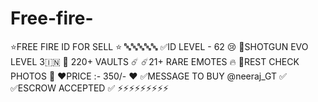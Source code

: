 # Free-fire-
⭐FREE FIRE ID FOR SELL ⭐                  🔤🔤🔤🔤🔤  ✅ID LEVEL - 62 😢  🧠SHOTGUN EVO LEVEL 3🇮🇳   💯 220+ VAULTS ☄️  ☄️21+ RARE EMOTES 🔥  🌟REST CHECK PHOTOS 🌟  ❤️PRICE :- 350/-  ❤️  ✅MESSAGE TO BUY @neeraj_GT ✅  ✅ESCROW ACCEPTED ✅        ⚡️⚡️⚡️⚡️⚡️⚡️⚡️⚡️⚡️

